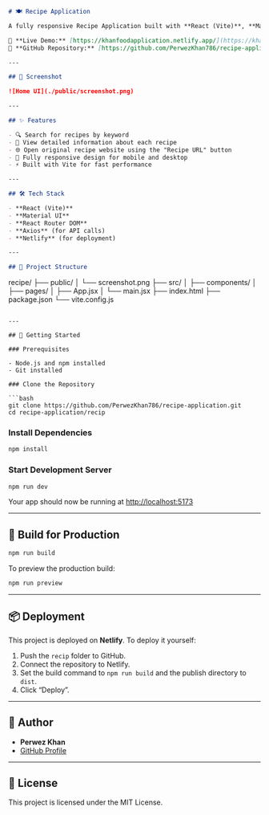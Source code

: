 
```markdown
# 🍽️ Recipe Application

A fully responsive Recipe Application built with **React (Vite)**, **Material UI**, and **React Router DOM**. Users can search for recipes, view detailed recipe information, and navigate to the original recipe source.

🔗 **Live Demo:** [https://khanfoodapplication.netlify.app/](https://khanfoodapplication.netlify.app/)  
📁 **GitHub Repository:** [https://github.com/PerwezKhan786/recipe-application](https://github.com/PerwezKhan786/recipe-application)

---

## 📸 Screenshot

![Home UI](./public/screenshot.png)

---

## ✨ Features

- 🔍 Search for recipes by keyword
- 🧾 View detailed information about each recipe
- 🌐 Open original recipe website using the "Recipe URL" button
- 📱 Fully responsive design for mobile and desktop
- ⚡ Built with Vite for fast performance

---

## 🛠️ Tech Stack

- **React (Vite)**
- **Material UI**
- **React Router DOM**
- **Axios** (for API calls)
- **Netlify** (for deployment)

---

## 📂 Project Structure

```

recipe/
├── public/
│   └── screenshot.png
├── src/
│   ├── components/
│   ├── pages/
│   ├── App.jsx
│   └── main.jsx
├── index.html
├── package.json
└── vite.config.js

````

---

## 🚀 Getting Started

### Prerequisites

- Node.js and npm installed
- Git installed

### Clone the Repository

```bash
git clone https://github.com/PerwezKhan786/recipe-application.git
cd recipe-application/recip
````

### Install Dependencies

```bash
npm install
```

### Start Development Server

```bash
npm run dev
```

Your app should now be running at [http://localhost:5173](http://localhost:5173)

---

## 🧪 Build for Production

```bash
npm run build
```

To preview the production build:

```bash
npm run preview
```

---

## 📦 Deployment

This project is deployed on **Netlify**. To deploy it yourself:

1. Push the `recip` folder to GitHub.
2. Connect the repository to Netlify.
3. Set the build command to `npm run build` and the publish directory to `dist`.
4. Click “Deploy”.

---

## 🙌 Author

* **Perwez Khan**
* [GitHub Profile](https://github.com/PerwezKhan786)

---

## 📝 License

This project is licensed under the MIT License.

```

